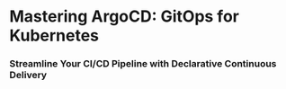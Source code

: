 # Mastering ArgoCD: GitOps for Kubernetes
### Streamline Your CI/CD Pipeline with Declarative Continuous Delivery
